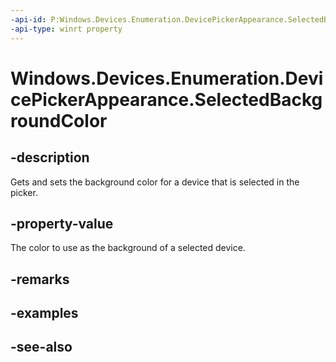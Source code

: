 ```yaml
---
-api-id: P:Windows.Devices.Enumeration.DevicePickerAppearance.SelectedBackgroundColor
-api-type: winrt property
---
```


<!-- Property syntax
public Windows.UI.Color SelectedBackgroundColor { get;  set; }
-->

# Windows.Devices.Enumeration.DevicePickerAppearance.SelectedBackgroundColor

## -description
Gets and sets the background color for a device that is selected in the picker.

## -property-value
The color to use as the background of a selected device.

## -remarks

## -examples

## -see-also
